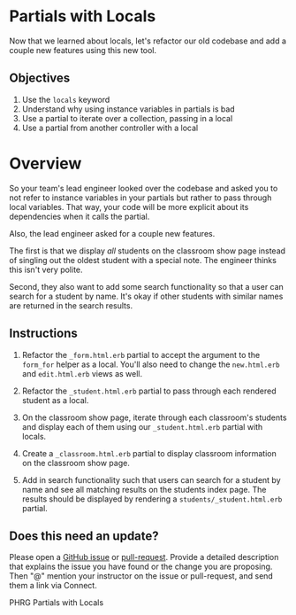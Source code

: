 # Partials with Locals

Now that we learned about locals, let's refactor our old codebase and add a couple new features using this new tool.

## Objectives

1. Use the `locals` keyword
2. Understand why using instance variables in partials is bad
3. Use a partial to iterate over a collection, passing in a local
4. Use a partial from another controller with a local

# Overview
So your team's lead engineer looked over the codebase and asked you to not refer to instance variables in your partials but rather to pass through local variables.  That way, your code will be more explicit about its dependencies when it calls the partial.

Also, the lead engineer asked for a couple new features.

The first is that we display _all_ students on the classroom show page instead of singling out the oldest student with a special note.  The engineer thinks this isn't very polite.

Second, they also want to add some search functionality so that a user can search for a student by name. It's okay if other students with similar names are returned in the search results.

## Instructions

1. Refactor the `_form.html.erb` partial to accept the argument to the `form_for` helper as a local.  You'll also need to change the `new.html.erb` and `edit.html.erb` views as well.

2. Refactor the `_student.html.erb` partial to pass through each rendered student as a local.

3. On the classroom show page, iterate through each classroom's students and display each of them using our `_student.html.erb` partial with locals.

4. Create a `_classroom.html.erb` partial to display classroom information on the classroom show page.

5. Add in search functionality such that users can search for a student by name and see all matching results on the students index page. The results should be displayed by rendering a `students/_student.html.erb` partial.

## Does this need an update?
Please open a [GitHub issue](https://github.com/learn-co-curriculum/phrg-partial-locals-lab/issues) or [pull-request](https://github.com/learn-co-curriculum/phrg-partial-locals-lab/pulls). Provide a detailed description that explains the issue you have found or the change you are proposing. Then "@" mention your instructor on the issue or pull-request, and send them a link via Connect.

<p data-visibility='hidden'>PHRG Partials with Locals</p>
